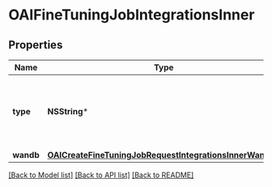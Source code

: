 # OAIFineTuningJobIntegrationsInner

## Properties
Name | Type | Description | Notes
------------ | ------------- | ------------- | -------------
**type** | **NSString*** | The type of the integration being enabled for the fine-tuning job | 
**wandb** | [**OAICreateFineTuningJobRequestIntegrationsInnerWandb***](OAICreateFineTuningJobRequestIntegrationsInnerWandb.md) |  | 

[[Back to Model list]](../README.md#documentation-for-models) [[Back to API list]](../README.md#documentation-for-api-endpoints) [[Back to README]](../README.md)


